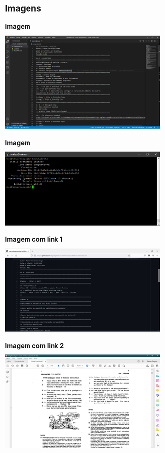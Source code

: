 # Imagens

## Imagem
![Markdown](1.png)


## Imagem
![Markdown][image]

[image]: 2.png


## Imagem com link 1
[![Markdown](8.png)](http://www.uol.com.br)

## Imagem com link 2

[![Markdown][image-thumbs]][image-url]

[image-thumbs]: 9.png
[image-url]: http://www.uol.com.br